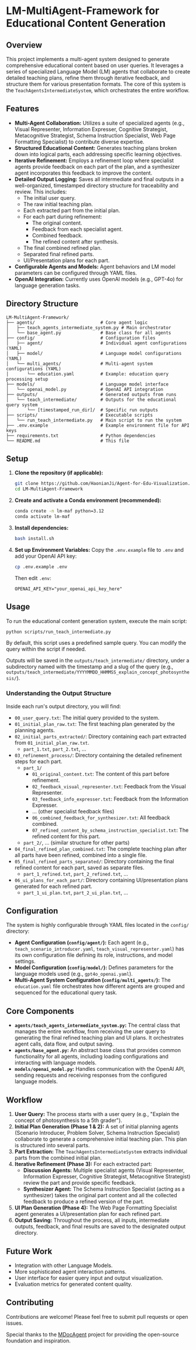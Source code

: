 # LM-MultiAgent-Framework for Educational Content Generation

## Overview

This project implements a multi-agent system designed to generate comprehensive educational content based on user queries. It leverages a series of specialized Language Model (LM) agents that collaborate to create detailed teaching plans, refine them through iterative feedback, and structure them for various presentation formats. The core of this system is the `TeachAgentsIntermediateSystem`, which orchestrates the entire workflow.

## Features

*   **Multi-Agent Collaboration:** Utilizes a suite of specialized agents (e.g., Visual Representer, Information Expresser, Cognitive Strategist, Metacognitive Strategist, Schema Instruction Specialist, Web Page Formatting Specialist) to contribute diverse expertise.
*   **Structured Educational Content:** Generates teaching plans broken down into logical parts, each addressing specific learning objectives.
*   **Iterative Refinement:** Employs a refinement loop where specialist agents provide feedback on each part of the plan, and a synthesizer agent incorporates this feedback to improve the content.
*   **Detailed Output Logging:** Saves all intermediate and final outputs in a well-organized, timestamped directory structure for traceability and review. This includes:
    *   The initial user query.
    *   The raw initial teaching plan.
    *   Each extracted part from the initial plan.
    *   For each part during refinement:
        *   The original content.
        *   Feedback from each specialist agent.
        *   Combined feedback.
        *   The refined content after synthesis.
    *   The final combined refined plan.
    *   Separated final refined parts.
    *   UI/Presentation plans for each part.
*   **Configurable Agents and Models:** Agent behaviors and LM model parameters can be configured through YAML files.
*   **OpenAI Integration:** Currently uses OpenAI models (e.g., GPT-4o) for language generation tasks.

## Directory Structure

```
LM-MultiAgent-Framework/
├── agents/                         # Core agent logic
│   ├── teach_agents_intermediate_system.py # Main orchestrator
│   └── base_agent.py               # Base class for all agents
├── config/                         # Configuration files
│   ├── agent/                      # Individual agent configurations (YAML)
│   ├── model/                      # Language model configurations (YAML)
│   └── multi_agents/               # Multi-agent system configurations (YAML)
│       └── education.yaml          # Example: education query processing setup
├── models/                         # Language model interface
│   └── openai_model.py             # OpenAI API integration
├── outputs/                        # Generated outputs from runs
│   └── teach_intermediate/         # Outputs for the educational query system
│       └── [timestamped_run_dir]/  # Specific run outputs
├── scripts/                        # Executable scripts
│   └── run_teach_intermediate.py   # Main script to run the system
├── .env.example                    # Example environment file for API keys
├── requirements.txt                # Python dependencies
└── README.md                       # This file
```

## Setup

1.  **Clone the repository (if applicable):**
    ```bash
    git clone https://github.com/HaonianJi/Agent-for-Edu-Visualization.git
    cd LM-MultiAgent-Framework
    ```

2. **Create and activate a Conda environment (recommended):**

   ```bash
   conda create -n lm-maf python=3.12
   conda activate lm-maf
   ```

3. **Install dependencies:**

   ```bash
   bash install.sh
   ```


4.  **Set up Environment Variables:**
    Copy the `.env.example` file to `.env` and add your OpenAI API key:
    ```bash
    cp .env.example .env
    ```
    Then edit `.env`:
    ```
    OPENAI_API_KEY="your_openai_api_key_here"
    ```

## Usage

To run the educational content generation system, execute the main script:

```bash
python scripts/run_teach_intermediate.py
```

By default, this script uses a predefined sample query. You can modify the query within the script if needed.

Outputs will be saved in the `outputs/teach_intermediate/` directory, under a subdirectory named with the timestamp and a slug of the query (e.g., `outputs/teach_intermediate/YYYYMMDD_HHMMSS_explain_concept_photosynthesis/`).

### Understanding the Output Structure

Inside each run's output directory, you will find:

*   `00_user_query.txt`: The initial query provided to the system.
*   `01_initial_plan_raw.txt`: The first teaching plan generated by the planning agents.
*   `02_initial_parts_extracted/`: Directory containing each part extracted from `01_initial_plan_raw.txt`.
    *   `part_1.txt`, `part_2.txt`, ...
*   `03_refinement_process/`: Directory containing the detailed refinement steps for each part.
    *   `part_1/`
        *   `01_original_content.txt`: The content of this part before refinement.
        *   `02_feedback_visual_representer.txt`: Feedback from the Visual Representer.
        *   `03_feedback_info_expresser.txt`: Feedback from the Information Expresser.
        *   ... (other specialist feedback files)
        *   `06_combined_feedback_for_synthesizer.txt`: All feedback combined.
        *   `07_refined_content_by_schema_instruction_specialist.txt`: The refined content for this part.
    *   `part_2/`, ... (similar structure for other parts)
*   `04_final_refined_plan_combined.txt`: The complete teaching plan after all parts have been refined, combined into a single file.
*   `05_final_refined_parts_separated/`: Directory containing the final refined content for each part, saved as separate files.
    *   `part_1_refined.txt`, `part_2_refined.txt`, ...
*   `06_ui_plans_for_each_part/`: Directory containing UI/presentation plans generated for each refined part.
    *   `part_1_ui_plan.txt`, `part_2_ui_plan.txt`, ...

## Configuration

The system is highly configurable through YAML files located in the `config/` directory:

*   **Agent Configuration (`config/agent/`):** Each agent (e.g., `teach_scenario_introducer.yaml`, `teach_visual_representer.yaml`) has its own configuration file defining its role, instructions, and model settings.
*   **Model Configuration (`config/model/`):** Defines parameters for the language models used (e.g., `gpt4o_openai.yaml`).
*   **Multi-Agent System Configuration (`config/multi_agents/`):** The `education.yaml` file orchestrates how different agents are grouped and sequenced for the educational query task.

## Core Components

*   **`agents/teach_agents_intermediate_system.py`:** The central class that manages the entire workflow, from receiving the user query to generating the final refined teaching plan and UI plans. It orchestrates agent calls, data flow, and output saving.
*   **`agents/base_agent.py`:** An abstract base class that provides common functionality for all agents, including loading configurations and interacting with language models.
*   **`models/openai_model.py`:** Handles communication with the OpenAI API, sending requests and receiving responses from the configured language models.

## Workflow

1.  **User Query:** The process starts with a user query (e.g., "Explain the concept of photosynthesis to a 5th grader").
2.  **Initial Plan Generation (Phase 1 & 2):** A set of initial planning agents (Scenario Introducer, Problem Solver, Schema Instruction Specialist) collaborate to generate a comprehensive initial teaching plan. This plan is structured into several parts.
3.  **Part Extraction:** The `TeachAgentsIntermediateSystem` extracts individual parts from the combined initial plan.
4.  **Iterative Refinement (Phase 3):** For each extracted part:
    *   **Discussion Agents:** Multiple specialist agents (Visual Representer, Information Expresser, Cognitive Strategist, Metacognitive Strategist) review the part and provide specific feedback.
    *   **Synthesizer Agent:** The Schema Instruction Specialist (acting as a synthesizer) takes the original part content and all the collected feedback to produce a refined version of the part.
5.  **UI Plan Generation (Phase 4):** The Web Page Formatting Specialist agent generates a UI/presentation plan for each refined part.
6.  **Output Saving:** Throughout the process, all inputs, intermediate outputs, feedback, and final results are saved to the designated output directory.

## Future Work

*   Integration with other Language Models.
*   More sophisticated agent interaction patterns.
*   User interface for easier query input and output visualization.
*   Evaluation metrics for generated content quality.

## Contributing

Contributions are welcome! Please feel free to submit pull requests or open issues.

Special thanks to the [MDocAgent](https://github.com/aiming-lab/MDocAgent) project for providing the open-source foundation and inspiration.

